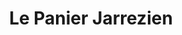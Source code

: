 ---
title: "Le Panier Jarrezien"
url: /soucieu-en-jarrest/le-panier-jarrezien/
shop: Gemüse & Obst
---